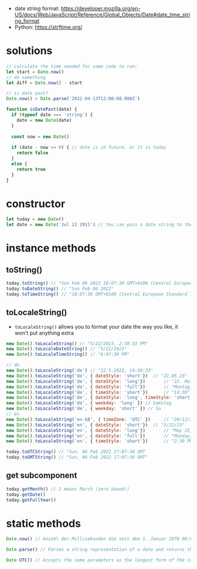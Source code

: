 
* date string format: 
  https://developer.mozilla.org/en-US/docs/Web/JavaScript/Reference/Global_Objects/Date#date_time_string_format
* Python: 
  https://strftime.org/ 

# solutions

```js
// calculate the time needed for some code to run:
let start = Date.now()
// do something
let diff = Date.now() - start
```

```js
// is date past?
Date.now() > Date.parse('2022-04-13T12:00:08.000Z')
```

```js
function isDatePast(date) {
  if (typeof date === 'string') {
    date = new Date(date)
  }
  
  const now = new Date()
  
  if (date - now >= 0) { // date is in future, or it is today
    return false
  }
  else {
    return true
  }
}
```
# constructor

```js
let today = new Date()
let date = new Date('Jul 12 2011') // You can pass a date string to the Date constructor to create an object for the specified date
```

# instance methods

##  toString()

```js
today.toString() // "Sun Feb 06 2022 18:07:30 GMT+0100 (Central European Standard Time)"
today.toDateString() // "Sun Feb 06 2022"
today.toTimeString() // "18:07:30 GMT+0100 (Central European Standard Time)"
```

## toLocaleString()

* `toLocaleString()` allows you to format your date the way you like, it won't put anything extra

```js
new Date().toLocaleString() // "5/22/2023, 2:30:33 PM"
new Date().toLocaleDateString() // "5/22/2023" 
new Date().toLocaleTimeString() // "6:07:30 PM"

// de
new Date().toLocaleString('de') // "22.5.2023, 14:30:33"
new Date().toLocaleString('de', { dateStyle: 'short'}) 	// "22.05.23"
new Date().toLocaleString('de', { dateStyle: 'long'}) 		// "22. Mai 2023"
new Date().toLocaleString('de', { dateStyle: 'full'}) 		// "Montag, 22. Mai 2023"
new Date().toLocaleString('de', { timeStyle: 'short'})		// "14:30"
new Date().toLocaleString('de', { dateStyle: 'long', timeStyle: 'short'}) // "22. Mai 2023 um 14:30" 
new Date().toLocaleString('de', { weekday: 'long' }) // Samstag
new Date().toLocaleString('de', { weekday: 'short' }) // Sa
// en
new Date().toLocaleString('en-GB', { timeZone: 'UTC' }) 	// "20/12/2012, 03:00:00"
new Date().toLocaleString('en', { dateStyle: 'short'}) 	// "5/22/23"
new Date().toLocaleString('en', { dateStyle: 'long'}) 		// "May 22, 2023"
new Date().toLocaleString('en', { dateStyle: 'full'})		// "Monday, May 22, 2023"
new Date().toLocaleString('en', { timeStyle: 'short'})		// "2:30 PM"
```

```js
today.toUTCString() // "Sun, 06 Feb 2022 17:07:30 GMT
today.toGMTString() // "Sun, 06 Feb 2022 17:07:30 GMT"
```

## get subcomponent

```js
today.getMonth() // 2 means March (zero based!)
today.getDate()
today.getFullYear()
```

# static methods

```js
Date.now() // Anzahl der Millisekunden die seit dem 1. Januar 1970 00:00:00 UTC vergangen sind.

Date.parse() // Parses a string representation of a date and returns the number of milliseconds since 1 January, 1970, 00:00:00 UTC

Date.UTC() // Accepts the same parameters as the longest form of the constructor (i.e. 2 to 7) and returns the number of milliseconds since January 1, 1970, 00:00:00 UTC, with leap seconds ignored.
```
